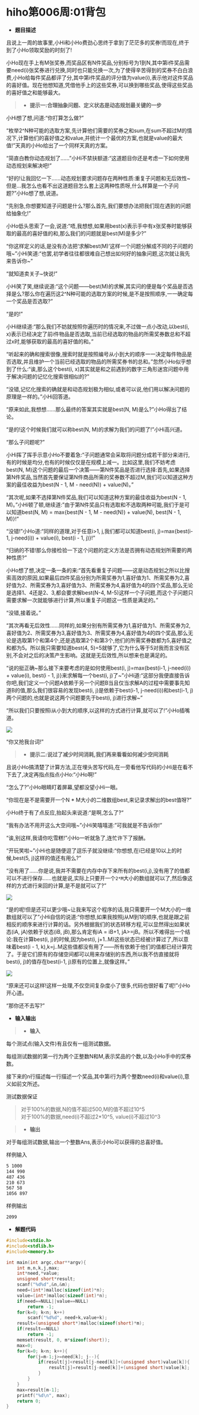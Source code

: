 # hiho第006周:01背包

* **题目描述**

且说上一周的故事里,小Hi和小Ho费劲心思终于拿到了茫茫多的奖券!而现在,终于到了小Ho领取奖励的时刻了!

小Ho现在手上有M张奖券,而奖品区有N件奖品,分别标号为1到N,其中第i件奖品需要need(i)张奖券进行兑换,同时也只能兑换一次,为了使得辛苦得到的奖券不白白浪费,小Ho给每件奖品都评了分,其中第i件奖品的评分值为value(i),表示他对这件奖品的喜好值。现在他想知道,凭借他手上的这些奖券,可以换到哪些奖品,使得这些奖品的喜好值之和能够最大。

> * **提示一:合理抽象问题、定义状态是动态规划最关键的一步**

小Hi想了想,问道:“你打算怎么做?”

“枚举2^N种可能的选取方案,先计算他们需要的奖券之和sum,在sum不超过M的情况下,计算他们的喜好值之和value,并统计一个最优的方案,也就是value的最大值!”天真的小Ho给出了一个同样天真的方案。

“简直白教你动态规划了……”小Hi不禁扶额道:“这道题目你还是考虑一下如何使用动态规划来解决吧!”

“好的!让我回忆一下……动态规划要求问题存在两种性质:重复子问题和无后效性~但是...我怎么也看不出这道题目怎么套上这两种性质呀,什么样算是一个子问题?”小Ho想了想,说道。

“先别急,你想要知道子问题是什么?那么首先,我们要想办法把我们现在遇到的问题给抽象化!”

小Ho低头思索了一会,说道:“唔,我想想,如果用best(x)表示手中有x张奖券时能够获取的最高的喜好值的和,那么我们的问题就是best(M)是多少?”

“你这样定义的话,是没有办法把‘求解best(M)’这样一个问题分解成不同的子问题的哦~”小Hi笑道:“也罢,初学者往往都很难自己想出如何好的抽象问题,这次就让我先来告诉你~”

“就知道卖关子~快说!”

小Hi笑了笑,继续说道:“这个问题——best(M)的求解,其实问的便是每个奖品是否选择是么?那么你在遍历这2^N种可能的选取方案的时候,是不是按照顺序,一一确定每一个奖品是否选取?”

“是的!”

小Hi继续道:“那么我们不妨就按照你遍历时的情况来,不过做一点小改动,以best(i, x)表示已经决定了前i件物品是否选取,当前已经选取的物品的所需奖券数总和不超过x时,能够获取的最高的喜好值的和。”

“听起来的确和搜索很像,搜索时就是按照编号从小到大的顺序一一决定每件物品是否选取,并且维护一个当前已经选取的物品的所需奖券书的总和。”忽然小Ho似乎想到了什么:“诶,那么这个best(i, x)其实就是和之前遇到的数字三角形迷宫问题中用于解决问题的记忆化搜索很相似的?”

“没错,记忆化搜索的确就是和动态规划极为相似,或者可以说,他们用以解决问题的原理是一样的。”小Hi回答道。

“原来如此,我想想……那么最终的答案其实就是best(N, M)是么?”小Ho得出了结论。

“是的!这个时候我们就可以称best(N, M)的求解为我们的问题了!”小Hi高兴道。

“那么子问题呢?”

小Hi挥了挥手示意小Ho不要着急:“子问题通常会采取将问题分成若干部分来进行,有的时候是均分,也有的时候仅仅是在规模上减一。比如这里,我们不妨考虑best(N, M)这个问题的最后一个决策——第N件奖品是否进行选择:首先,如果选择第N件奖品,当然首先要保证第N件商品所需的奖券数不超过M,我们可以知道这种方案的最佳收益为best(N - 1, M - need(N)) + value(N)。”

“其次呢,如果不选择第N件奖品,我们可以知道这种方案的最佳收益为best(N - 1, M)。”小Hi顿了顿,继续道:”由于第N件奖品只有选取和不选取两种可能,我们于是可以知道best(N, M) = max{best(N - 1, M - need(N)) + value(N), best(N - 1, M)}!”

“没错!”小Ho道:“同样的道理,对于任意i>1, j,我们都可以知道best(i, j)=max{best(i-1, j-need(i)) + value(i), best(i - 1, j)}!”

“归纳的不错!那么你接检验一下这个问题的定义方法是否拥有动态规划所需要的两种性质?”

小Ho想了想,决定一条一条的来:“首先看重复子问题——这是动态规划之所以比搜索高效的原因,如果最后四件奖品分别为所需奖券为1,喜好值为1、所需奖券为2,喜好值为2、所需奖券为3,喜好值为3、所需奖券为4,喜好值为4的四个奖品,那么无论是选择1、4还是2、3,都会要求解best(N-4, M-5)这样一个子问题,而这个子问题只需要求解一次就能够进行计算,所以重复子问题这一性质是满足的。”

“没错,接着说。”

“其次再看无后效性……同样的,如果分别有所需奖券为1,喜好值为1、所需奖券为2,喜好值为2、所需奖券为3,喜好值为3、所需奖券为4,喜好值为4的四个奖品,那么无论是选取第1个和第4个,还是选取第2个和第3个,他们的所需奖券数都为5,喜好值之和都为5。所以我只需要知道best(4, 5)=5就够了,它为什么等于5对我而言没有区别,不会对之后的决策产生影响。这就是无后效性,所以想来也是满足的。

“说的挺正确~那么接下来要考虑的是如何使用best(i, j)=max{best(i-1, j-need(i)) + value(i), best(i - 1, j)}来求解每一个best(i, j)了~”小Hi道:“这部分我便直接告诉你吧,我们定义一个问题A依赖于另一个问题B当且仅当求解A的过程中需要事先知道B的值,那么我们很容易的发现best(i, j)是依赖于best(i-1, j-need(i))和best(i-1, j)两个问题的,也就是说这两个问题要先于best(i, j)进行求解~”

“所以我们只要按照i从小到大的顺序,以这样的方式进行计算,就可以了!”小Ho插嘴道。

![](http://media.hihocoder.com/problem_images/20140809/14075630135556.png)

“你又抢我台词!”

> * **提示二:说过了减少时间消耗,我们再来看看如何减少空间消耗**

且说小Ho搞清楚了计算方法,正在埋头苦写代码,在一旁看他写代码的小Hi是在看不下去了,决定再指点指点小Ho:“小Ho啊!”

“怎么了?”小Ho眼睛盯着屏幕,望都没望小Hi一眼。

“你现在是不是需要开一个N * M大小的二维数组best,来记录求解出的best值呀?”

小Ho终于有了点反应,抬起头来说道:“是啊,怎么了?“

“我有办法不用开这么大空间哦~”小Hi笑嘻嘻道:”可我就是不告诉你!”

“诶,别这样,我请你吃雪糕!”小Ho一听就急了,连忙许下了报酬。

“开玩笑啦~”小Hi也是随便逗了逗乐子就没继续:“你想想,在i已经是10以上的时候,best(5, j)这样的值还有用么?”

“没有用了……你是说,我并不需要在内存中存下来所有的best(i,j),没有用了的值都可以不进行保存……也就是说,实际上只要开一个`2*M`大小的数组就可以了,然后像这样的方式进行来回的计算,是不是就可以了?”

![](http://media.hihocoder.com//problem_images/20140809/14075630284798.png)

“是的呢!但是还可以更少哦~让我来写这个程序的话,我只需要开一个M大小的一维数组就可以了”小Hi自信的说道:“你想想,如果我按照j从M到1的顺序,也就是跟之前相反的顺序来进行计算的话。另外根据我们的状态转移方程,可以显然得出如果状态(iA, jA)依赖于状态(iB, jB),那么肯定有iA = iB+1, jA>=jB。所以不难得出一个结论:我在计算best(i, j)的时候,因为best(i, j+1..M)这些状态已经被计算过了,所以意味着best(i - 1, k),k=j..M这些值都没有用了——所有依赖于他们的值都已经计算完了。于是它们原有的存储空间都可以用来存储别的东西,所以我不仿直接就将best(i, j)的值存在best(i-1, j)原有的位置上,就像这样。”

![](http://media.hihocoder.com/problem_images/20140811/14077497148201.png)

“原来还可以这样!这样一处理,不仅空间复杂度小了很多,代码也很好看了呢!”小Ho开心道。

“那你还不去写?”

* **输入输出**

> * **输入**

每个测试点(输入文件)有且仅有一组测试数据。

每组测试数据的第一行为两个正整数N和M,表示奖品的个数,以及小Ho手中的奖券数。

接下来的n行描述每一行描述一个奖品,其中第i行为两个整数need(i)和value(i),意义如前文所述。

测试数据保证

> 对于100%的数据,N的值不超过500,M的值不超过10^5
> <br>对于100%的数据,need(i)不超过2*10^5, value(i)不超过10^3

> * **输出**

对于每组测试数据,输出一个整数Ans,表示小Ho可以获得的总喜好值。

样例输入

```sh
5 1000
144 990
487 436
210 673
567 58
1056 897
```

样例输出

```sh
2099
```

* **解题代码**

```c
#include<stdio.h>
#include<stdlib.h>
#include<memory.h>

int main(int argc,char**argv){
    int m,n,k,j,max;
    int*need,*value;
    unsigned short*result;
    scanf("%d%d",&n,&m);
    need=(int*)malloc(sizeof(int)*n);
    value=(int*)malloc(sizeof(int)*n);
    if(need==NULL||value==NULL)
        return -1;
    for(k=0; k<n; k++)
        scanf("%d%d", need+k,value+k);
    result=(unsigned short*)malloc(sizeof(short)*m);
    if(result==NULL)
        return -1;
    memset(result, 0, m*sizeof(short));
    max=0;
    for(k=0; k<n; k++){
        for(j=m-1;j>=need[k]; j--){
            if(result[j]<result[j-need[k]]+(unsigned short)value[k]){
                result[j]=result[j-need[k]]+(unsigned short)value[k];
            }
        }
    }
    max=result[m-1];
    printf("%d\n", max);
    return 0;
}
```
